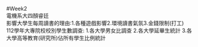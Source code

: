 #Week2  
電機系大四顏睿廷  
影響大學生每周讀書的理由:1.各種遊戲影響2.環境讀書氣氛3.金錢限制(打工)  
112學年大專院校校別學生數調查: 1.各大學男女比調查 2.各大學延畢生統計 3.各大學高等教育(研究所)佔所有學生比例統計
